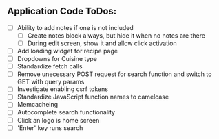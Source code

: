 ## Application Code ToDos:
- [ ] Ability to add notes if one is not included
  - [ ] Create notes block always, but hide it when no notes are there
  - [ ] During edit screen, show it and allow click activation
- [ ] Add loading widget for recipe page
- [ ] Dropdowns for Cuisine type
- [ ] Standardize fetch calls
- [ ] Remove unecessary POST request for search function and switch to GET with query params
- [ ] Investigate enabling csrf tokens
- [ ] Standardize JavaScript function names to camelcase
- [ ] Memcacheing
- [ ] Autocomplete search functionality
- [ ] Click an logo is home screen
- [ ] 'Enter' key runs search
